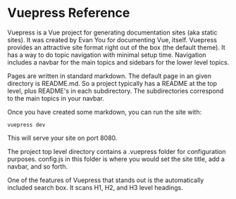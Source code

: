 # Vuepress Reference
Vuepress is a Vue project for generating documentation sites (aka static sites). It was created by Evan You for documenting Vue, itself.  Vuepress provides an attractive site format right out of the box (the default theme).  It has a way to do topic navigation with minimal setup time.  Navigation includes a navbar for the main topics and sidebars for the lower level topics.  

Pages are written in standard markdown.  The default page in an given directory is README.md.  So a project typically has a README at the top level, plus README's in each subdirectory.  The subdirectories correspond to the main topics in your navbar.  

Once you have created some markdown, you can run the site with:

```
vuepress dev
```

This will serve your site on port 8080.

The project top level directory contains a .vuepress folder for configuration purposes.  config.js in this folder is where you would set the site title, add a navbar, and so forth.

One of the features of Vuepress that stands out is the automatically included search box. It scans H1, H2, and H3 level headings.  
